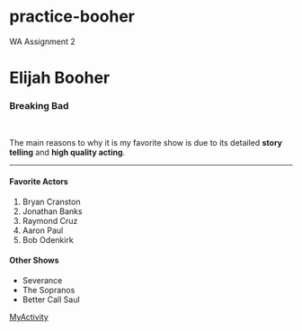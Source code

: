 # practice-booher
WA Assignment 2

# Elijah Booher
### Breaking Bad
<br>

The main reasons to why it is my favorite show is due to its detailed **story telling** and **high quality acting**.

---

#### Favorite Actors

1. Bryan Cranston
2. Jonathan Banks
3. Raymond Cruz
4. Aaron Paul
5. Bob Odenkirk

#### Other Shows
* Severance
* The Sopranos
* Better Call Saul

[MyActivity](https://github.com/Ebooher21/practice-booher/blob/main/MyActivity.md)